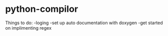 # python-compilor

Things to do:
-loging 
-set up auto documentation with doxygen
-get started on implimenting regex

